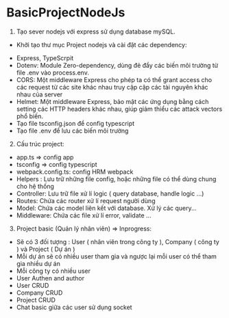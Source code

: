 # BasicProjectNodeJs
1. Tạo sever nodejs với express sử dụng database mySQL.
- Khởi tạo thư mục Project nodejs và cài đặt các dependency:
 + Express, TypeScrpit
 + Dotenv: Module Zero-dependency, dùng đẻ đẩy các biến môi trường từ file .env vào process.env.
 + CORS: Một middleware Express cho phép ta có thể grant access cho các request từ các site khác nhau truy cập cập các tài nguyên khác nhau của server
 + Helmet: Một middleware Express, bảo mật các ứng dụng bằng cách setting các HTTP headers khác nhau, giúp giảm thiểu các attack vectors phổ biến.
 + Tạo file tsconfig.json để config typescript
 + Tạo file .env để lưu các biến môi trường

2. Cấu trúc project:
 + app.ts => config app
 + tsconfig => config typescript
 + webpack.config.ts: config HRM webpack
 + Helpers : Lưu trữ những file config, hoặc những file có thể dùng chung cho hệ thống
 + Controller: Lưu trữ file xử lí logic ( query database, handle logic ...)
 + Routes: Chứa các router xử lí request người dùng
 + Model: Chứa các model liên kết với database. Xử lý các query...
 + Middleware: Chứa các file xử lí error, validate ...

3. Project basic (Quản lý nhân viên) => Inprogress:
 + Sẽ có 3 đối tượng : User ( nhân viên trong công ty ), Company ( công ty ) và Project ( Dự án )
 + Mỗi dự án sẽ có nhiều user tham gia và ngược lại mỗi user có thể tham gia nhiều dự án
 + Mỗi công ty có nhiều user
 + User Authen and author
 + User CRUD
 + Company CRUD
 + Project CRUD
 + Chat basic giữa các user sử dụng socket
